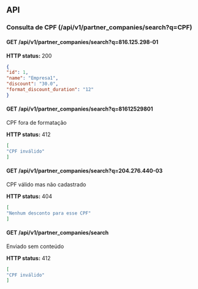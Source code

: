 ## API

### Consulta de CPF (/api/v1/partner_companies/search?q=CPF)

#### GET /api/v1/partner_companies/search?q=816.125.298-01

**HTTP status:** 200

```json
{
"id": 1,
"name": "Empresa1",
"discount": "30.0",
"format_discount_duration": "12"
}
```
#### GET /api/v1/partner_companies/search?q=81612529801

CPF fora de formatação

**HTTP status:** 412

```json
[
"CPF inválido"
]
```

#### GET /api/v1/partner_companies/search?q=204.276.440-03

CPF válido mas não cadastrado

**HTTP status:** 404

```json
[
"Nenhum desconto para esse CPF"
]
```

#### GET /api/v1/partner_companies/search

Enviado sem conteúdo

**HTTP status:** 412

```json
[
"CPF inválido"
]
```

